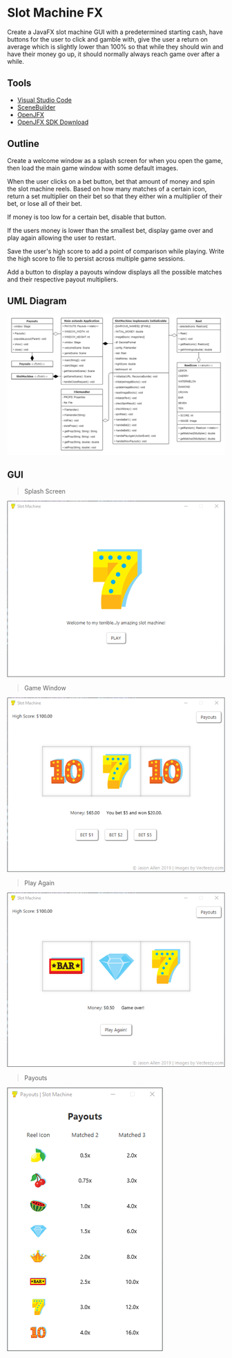 # Slot Machine FX

Create a JavaFX slot machine GUI with a predetermined starting cash,
have buttons for the user to click and gamble with, give the user a return on
average which is slightly lower than 100% so that while they should win and have
their money go up, it should normally always reach game over after a while.

## Tools

- [Visual Studio Code](https://code.visualstudio.com/)
- [SceneBuilder](https://gluonhq.com/products/scene-builder/)
- [OpenJFX](https://openjfx.io/)
- [OpenJFX SDK Download](https://gluonhq.com/products/javafx/)

## Outline

Create a welcome window as a splash screen for when you open the game, then
load the main game window with some default images.

When the user clicks on a bet button, bet that amount of money and spin the
slot machine reels. Based on how many matches of a certain icon, return a set
multiplier on their bet so that they either win a multiplier of their bet, or
lose all of their bet.

If money is too low for a certain bet, disable that button.

If the users money is lower than the smallest bet, display game over and
play again allowing the user to restart.

Save the user's high score to add a point of comparison while playing.
Write the high score to file to persist across multiple game sessions.

Add a button to display a payouts window displays all the possible matches and
their respective payout multipliers.

## UML Diagram

![UML Diagram](_images/uml-diagram.png)

## GUI

> Splash Screen

![Splash Screen](_images/splash-screen.png)

> Game Window

![Game Window](_images/game-window.png)

> Play Again

![Play Again](_images/play-again.png)

> Payouts

![Payouts](_images/payouts.png)
